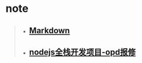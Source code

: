 # note
>+ ## [Markdown](https://github.com/520171/note/blob/master/Markdown/Markdown.md)  
>+ ## [nodejs全栈开发项目-opd报修](https://github.com/520171/note/blob/master/opd报修/opd报修.md)
